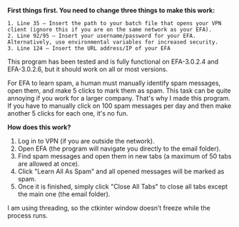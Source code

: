 **First things first. You need to change three things to make this work:**

    1. Line 35 – Insert the path to your batch file that opens your VPN client (ignore this if you are on the same network as your EFA).
    2. Line 92/95 – Insert your username/password for your EFA. Alternatively, use environmental variables for increased security.
    3. Line 124 – Insert the URL address/IP of your EFA

This program has been tested and is fully functional on EFA-3.0.2.4 and EFA-3.0.2.6, but it should work on all or most versions.

For EFA to learn spam, a human must manually identify spam messages, open them, and make 5 clicks to mark them as spam. This task can be quite annoying if you work for a larger company.
That's why I made this program. If you have to manually click on 100 spam messages per day and then make another 5 clicks for each one, it's no fun.

**How does this work?**
1) Log in to VPN (if you are outside the network).
2) Open EFA (the program will navigate you directly to the email folder).
3) Find spam messages and open them in new tabs (a maximum of 50 tabs are allowed at once).
4) Click "Learn All As Spam" and all opened messages will be marked as spam.
5) Once it is finished, simply click "Close All Tabs" to close all tabs except the main one (the email folder).

I am using threading, so the ctkinter window doesn’t freeze while the process runs.
